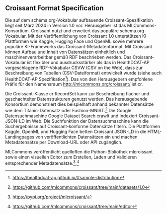 ## Croissant Format Specification
Die auf dem schema.org-Vokabular aufbauende Croissant-Spezifikation liegt seit März 2024 in Version 1.0 vor. Herausgeber ist das MLCommons-Konsortium. Croissant nutzt und erweitert das populäre schema.org-Vokabular. Mit der Veröffentlichung von Croissant 1.0 unterstützen KI-Plattformen wie Kaggle, Hugging Face und OpenML sowie mehrere populäre KI-Frameworks das Croissant-Metadatenformat. Mit Croissant können Aufbau und Inhalt von Datensätzen einheitlich und maschinenverarbeitbar gemäß RDF beschrieben werden. Das Croissant-Vokabular ist flexibler und ausdrucksstärker als das in HealthDCAT-AP vorgeschlagene RDF-Vokabular CSVW (CSV on the Web), dass zur Beschreibung von Tabellen (CSV-Dateiformat) entwickelt wurde (siehe auch HealthDCAT-AP Spezifikation[^43]). Das von den Herausgebern empfohlene Präfix für den Namensraum http://mlcommons.org/croissant/ ist cr.

Die Croissant-Klasse cr:RecordSet kann zur Beschreibung flacher und geschachtelter Datenstrukturen genutzt werden. Das herausgebende Konsortium demonstriert dies beispielhaft anhand bekannter Datensätze wie dem Titanic-Datensatz oder Fashion-MNIST.[^44]
Die Google Datensuchmaschine Google Dataset Search crawlt und indexiert Croissant-JSON-LD im Web. Die Suchfunktion der Datensuchmaschine kann die Suchergebnisse auf Croissant-konforme Datensätze filtern. Die Plattformen Kaggle, OpenML und Hugging Face betten Croissant JSON-LD in die HTML-Landingpages von veröffentlichten Datensätzen ein und machen Metadatensätze per Download-URL oder API zugänglich.

MLCommons veröffentlicht quelloffen die Python-Bibliothek mlcroissant sowie einen visuellen Editor zum Erstellen, Laden und Validieren entsprechender Metadatensätze.[^45],[^46]

[^43]: https://healthdcat-ap.github.io/#sample-distribution
[^44]:https://github.com/mlcommons/croissant/tree/main/datasets/1.0
[^45]:https://pypi.org/project/mlcroissant/
[^46]:https://github.com/mlcommons/croissant/tree/main/editor
